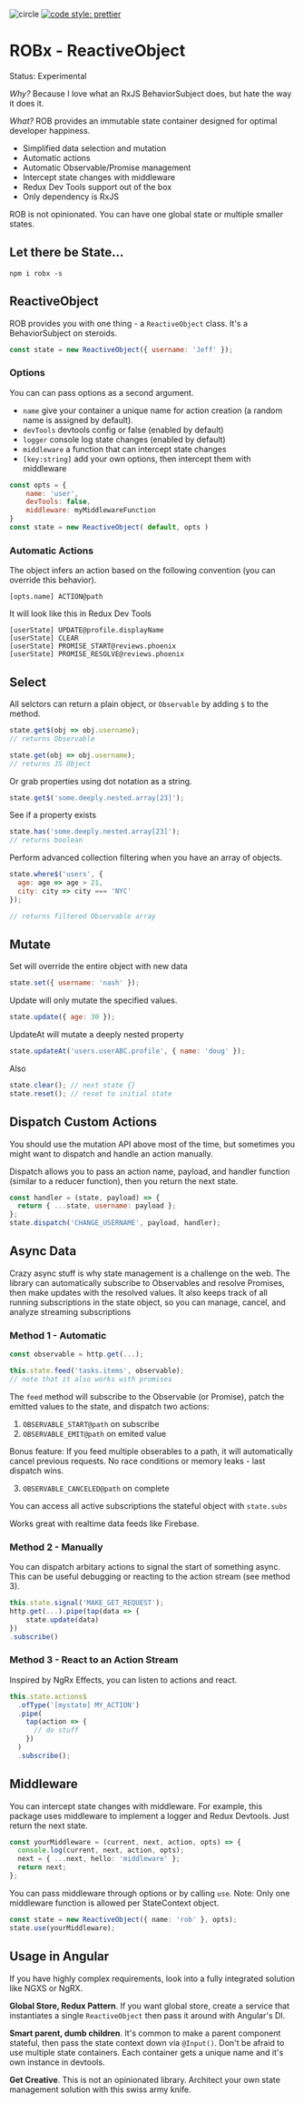 ![circle](https://circleci.com/gh/codediodeio/robx.png?circle-token=:circle-token)
[![code style: prettier](https://img.shields.io/badge/code_style-prettier-ff69b4.svg?style=flat-square)](https://github.com/prettier/prettier)

# ROBx - ReactiveObject

Status: Experimental

_Why?_ Because I love what an RxJS BehaviorSubject does, but hate the way it does it.

_What?_ ROB provides an immutable state container designed for optimal developer happiness.

* Simplified data selection and mutation
* Automatic actions
* Automatic Observable/Promise management
* Intercept state changes with middleware
* Redux Dev Tools support out of the box
* Only dependency is RxJS

ROB is not opinionated. You can have one global state or multiple smaller states.

## Let there be State...

```
npm i robx -s
```

## ReactiveObject

ROB provides you with one thing - a `ReactiveObject` class. It's a BehaviorSubject on steroids.

```js
const state = new ReactiveObject({ username: 'Jeff' });
```

### Options

You can can pass options as a second argument.

* `name` give your container a unique name for action creation (a random name is assigned by default).
* `devTools` devtools config or false (enabled by default)
* `logger` console log state changes (enabled by default)
* `middleware` a function that can intercept state changes
* `[key:string]` add your own options, then intercept them with middleware

```js
const opts = {
    name: 'user',
    devTools: false,
    middleware: myMiddlewareFunction
}
const state = new ReactiveObject( default, opts )
```

### Automatic Actions

The object infers an action based on the following convention (you can override this behavior).

```text
[opts.name] ACTION@path
```

It will look like this in Redux Dev Tools

```text
[userState] UPDATE@profile.displayName
[userState] CLEAR
[userState] PROMISE_START@reviews.phoenix
[userState] PROMISE_RESOLVE@reviews.phoenix
```

## Select

All selctors can return a plain object, or `Observable` by adding `$` to the method.

```js
state.get$(obj => obj.username);
// returns Observable

state.get(obj => obj.username);
// returns JS Object
```

Or grab properties using dot notation as a string.

```js
state.get$('some.deeply.nested.array[23]');
```

See if a property exists

```js
state.has('some.deeply.nested.array[23]');
// returns boolean
```

Perform advanced collection filtering when you have an array of objects.

```js
state.where$('users', {
  age: age => age > 21,
  city: city => city === 'NYC'
});

// returns filtered Observable array
```

## Mutate

Set will override the entire object with new data

```js
state.set({ username: 'nash' });
```

Update will only mutate the specified values.

```js
state.update({ age: 30 });
```

UpdateAt will mutate a deeply nested property

```js
state.updateAt('users.userABC.profile', { name: 'doug' });
```

Also

```js
state.clear(); // next state {}
state.reset(); // reset to initial state
```

## Dispatch Custom Actions

You should use the mutation API above most of the time, but sometimes you might want to dispatch and handle an action manually.

Dispatch allows you to pass an action name, payload, and handler function (similar to a reducer function), then you return the next state.

```js
const handler = (state, payload) => {
  return { ...state, username: payload };
};
state.dispatch('CHANGE_USERNAME', payload, handler);
```

## Async Data

Crazy async stuff is why state management is a challenge on the web. The library can automatically subscribe to Observables and resolve Promises, then make updates with the resolved values. It also keeps track of all running subscriptions in the state object, so you can manage, cancel, and analyze streaming subscriptions

### Method 1 - Automatic

```ts
const observable = http.get(...);

this.state.feed('tasks.items', observable);
// note that it also works with promises
```

The `feed` method will subscribe to the Observable (or Promise), patch the emitted values to the state, and dispatch two actions:

1.  `OBSERVABLE_START@path` on subscribe
2.  `OBSERVABLE_EMIT@path` on emited value

Bonus feature: If you feed multiple obserables to a path, it will automatically cancel previous requests. No race conditions or memory leaks - last dispatch wins.

3.  `OBSERVABLE_CANCELED@path` on complete

You can access all active subscriptions the stateful object with `state.subs`

Works great with realtime data feeds like Firebase.

### Method 2 - Manually

You can dispatch arbitary actions to signal the start of something async. This can be useful debugging or reacting to the action stream (see method 3).

```js
this.state.signal('MAKE_GET_REQUEST');
http.get(...).pipe(tap(data => {
    state.update(data)
})
.subscribe()
```

### Method 3 - React to an Action Stream

Inspired by NgRx Effects, you can listen to actions and react.

```ts
this.state.actions$
  .ofType('[mystate] MY_ACTION')
  .pipe(
    tap(action => {
      // do stuff
    })
  )
  .subscribe();
```

## Middleware

You can intercept state changes with middleware. For example, this package uses middleware to implement a logger and Redux Devtools. Just return the next state.

```ts
const yourMiddleware = (current, next, action, opts) => {
  console.log(current, next, action, opts);
  next = { ...next, hello: 'middleware' };
  return next;
};
```

You can pass middleware through options or by calling `use`. Note: Only one middleware function is allowed per StateContext object.

```ts
const state = new ReactiveObject({ name: 'rob' }, opts);
state.use(yourMiddleware);
```

## Usage in Angular

If you have highly complex requirements, look into a fully integrated solution like NGXS or NgRX.

**Global Store, Redux Pattern**. If you want global store, create a service that instantiates a single `ReactiveObject` then pass it around with Angular's DI.

**Smart parent, dumb children**. It's common to make a parent component stateful, then pass the state context down via `@Input()`. Don't be afraid to use multiple state containers. Each container gets a unique name and it's own instance in devtools.

**Get Creative**. This is not an opinionated library. Architect your own state management solution with this swiss army knife.

